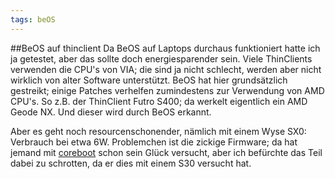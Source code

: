 ```yaml
---
tags: beOS
---
```

##BeOS auf thinclient
Da BeOS auf Laptops durchaus funktioniert hatte ich ja getestet, aber das sollte doch energiesparender sein. Viele ThinClients verwenden die CPU's von VIA; die sind ja nicht schlecht, werden aber nicht wirklich von alter Software unterstützt.
BeOS hat hier grundsätzlich gestreikt; einige Patches verhelfen zumindestens zur Verwendung von AMD CPU's. So z.B. der ThinClient Futro S400; da werkelt eigentlich ein AMD Geode NX. Und dieser wird durch BeOS erkannt.

Aber es geht noch resourcenschonender, nämlich mit einem Wyse SX0: Verbrauch bei etwa 6W. Problemchen ist die zickige Firmware; da hat jemand mit [coreboot](http://www.coreboot.org/) schon sein Glück versucht, aber ich befürchte das Teil dabei zu schrotten, da er dies mit einem S30 versucht hat. 

